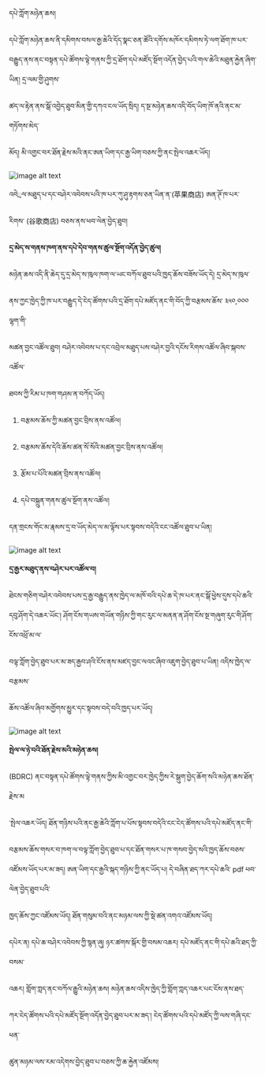 དཔེ་ཀློག་མཉེན་ཆས།

དཔེ་ཀློག་མཉེན་ཆས་ནི་དམིགས་བསལ་རྒྱ་ཆེའི་དོད་སྣང་ཅན་ཚོའི་དགོས་མཁོར་དམིགས་ཏེ་ལག་ཐོག་ཁ་པར་བརྒྱུད་ནས་ནང་བསྟན་དཔེ་ཚོགས་ལྟེ་གནས་ཀྱི་དྲ་ཐོག་དཔེ་མཛོད་སྔོག་འདོན་བྱེད་པའི་གལ་ཆེའི་མཐུན་རྐྱེན་ཞིག་ཡིན། དྲ་ལམ་གྱི་ཤུགས་

ཚད་ལ་རྟེན་ནས་སྒོ་འབྱེད་ཐུབ་མིན་གྱི་དཀའ་ངལ་ཡོད་སྲིད། ད་སྔ་མཉེན་ཆས་འདི་བོད་ཡིག་ཁོ་ནའི་ནང་མ་གཏོགས་མེད་

མོད། མི་འགྱང་བར་ཐོན་རྗེས་མའི་ནང་ཨན་ཡིག་དང་རྒྱ་ཡིག་བཅས་ཀྱི་ནང་སྤེལ་འཆར་ཡོད།

![image alt text](image_0.png)

འབེྲལ་མཐུད་པ་དང་བཤེར་འབེབས་པའི་ཁ་པར་ཀུ་ཤུ་རྟགས་ཅན་ཡིན་ན་(苹果商店) ཨན་ཊོ་ཁ་པར་

རིགས་ (谷歌商店) བཅས་ནས་ཕབ་ལེན་བྱེད་ཐུབ། 

**དྲ་མེད་ས་གནས་ཁག་ནས་དཔེ་དེབ་གནས་ཚུལ་སྔོག་འདོན་བྱེད་ཚུལ།**

མཉེན་ཆས་འདི་ནི་ཆེད་དུ་དྲ་མེད་ས་ཁུལ་ཁག་ལ་ཡང་བཀོལ་ཐུབ་པའི་ཁྱད་ཆོས་བཟོས་ཡོད་དེ། དྲ་མེད་ས་ཁུལ་

ནས་ཀྱང་ཁྱེད་ཀྱི་ཁ་པར་བརྒྱུད་དེ་ངེད་ཚོགས་པའི་དྲ་ཐོག་དཔེ་མཛོད་ནང་གི་བོད་ཀྱི་བརྩམས་ཆོས་ ༣༥༠,༠༠༠ ལྷག་གི་

མཚན་བྱང་འཚོལ་ཐུབ། བཤེར་འབེབས་པ་དང་འབྲེལ་མཐུད་པས་བཤེར་བྱའི་དངོས་རིགས་འཚོལ་ཞིབ་སྐབས་འཚོལ་

ཐབས་ཀྱི་རིམ་པ་ཁག་གཤམ་ན་བཀོད་ཡོད།

1. བརྩམས་ཆོས་ཀྱི་མཚན་བྱང་བྲིས་ནས་འཚོལ།

2. བརྩམས་ཆོས་དེའི་ཆོས་ཚན་སོ་སོའི་མཚན་བྱང་བྲིས་ནས་འཚོལ།

3. རྩོམ་པ་པོའི་མཚན་བྲིས་ནས་འཚོལ།

4. དཔེ་བསྐྲུན་གནས་ཚུལ་སྔོག་ནས་འཚོལ།

དན་གྲངས་གོང་མ་རྣམས་དྲ་བ་ཡོད་མེད་ལ་མ་ལྟོས་པར་སྟབས་བདེའི་ངང་འཚོལ་ཐུབ་པ་ཡིན།

![image alt text](image_1.png)

**དྲ་རྒྱར་མཐུད་ནས་བཤེར་པར་འཚོལ་བ།**

ཐེངས་གཅིག་བཤེར་འབེབས་པས་དྲ་རྒྱ་བརྒྱུད་ནས་ཁྱེད་ལ་མཁོ་བའི་དཔེ་ཆ་དེ་ཁ་པར་ནང་སྒོ་ཕྱེས་དུས་དཔེ་ཆའི་དབུ་ཤོག་དེ་འཆར་ཡོང་། ཤོག་ངོས་གཡས་གཡོན་གཉིས་ཀྱི་གང་རུང་ལ་མནན་ན་ཤོག་ངོས་སྔ་གཞུག་རུང་གི་ཤོག་ངོས་འཕྲོ་མ་ལ་

བལྟ་ཀློག་བྱེད་ཐུབ་པར་མ་ཟད་རྒྱབ་ཤའི་ངོས་ནས་མཛད་བྱང་ལའང་ཞིབ་འཇུག་བྱེད་ཐུབ་པ་ཡིན། འདིས་ཁྱེད་ལ་བརྩམས་

ཆོས་འཚོལ་ཞིབ་མགྱོགས་མྱུར་དང་སྟབས་བདེ་བའི་ཁྱད་པར་ཡོད།

![image alt text](image_2.png)

**སྤེལ་ལ་ཉེ་བའི་ཐོན་རྗེས་མའི་མཉེན་ཆས།**

(BDRC)  ནང་བསྟན་དཔེ་ཚོགས་ལྟེ་གནས་ཀྱིས་མི་འགྱང་བར་ཁྱེད་ཀྱིས་རེ་སྒུག་བྱེད་ཆོག་སའི་མཉེན་ཆས་ཐོན་རྗེས་མ

་སྤེལ་འཆར་ཡོད། ཐོན་གཉིས་པའི་ནང་རྒྱ་ཆེའི་ཀློག་པ་པོས་སྟབས་བདེའི་ངང་ངེད་ཚོགས་པའི་དཔེ་མཛོད་ནང་གི་

བརྩམས་ཆོས་གསར་བ་ཁག་ལ་བལྟ་ཀློག་བྱེད་ཐུབ་པ་དང་ཐོན་གསར་པ་ཁ་གསབ་བྱེད་སའི་ཁྱད་ཆོས་བཅས་འཛོམས་ཡོད་པར་མ་ཟད། ཨན་ཡིག་དང་རྒྱའི་སྐད་གཉིས་ཀྱི་ནང་ཡོད་པ། དེ་བཞིན་ཐད་ཀར་དཔེ་ཆའི་ pdf ཕབ་ལེན་བྱེད་ཐུབ་པའི་

ཁྱད་ཆོས་ཀྱང་འཛོམས་ཡོད། ཐོན་གསུམ་བའི་ནང་མཉམ་ལས་ཀྱི་སྡེ་ཚན་འགའ་འཛོམས་ཡོད། 

དཔེར་ན། དཔེ་ཆ་བཤེར་འབེབས་ཀྱི་སྙན་ཞུ། ཉར་ཚགས་སྐོར་གྱི་བསམ་འཆར། དཔེ་མཛོད་ནང་གི་དཔེ་ཆའི་ཐད་ཀྱི་བསམ་

འཆར། གློག་ཀླད་ནང་བཀོལ་རྒྱུའི་མཉེན་ཆས། མཉེན་ཆས་འདིས་ཁྱེད་ཀྱི་གློག་ཀླད་འཆར་པང་ངོས་ནས་ཐད་

ཀར་ངེད་ཚོགས་པའི་དཔེ་མཛོད་སྔོག་འདོན་བྱེད་ཐུབ་པར་མ་ཟད་། ངེད་ཚོགས་པའི་དཔེ་མཛོད་ཀྱི་ལས་གཞི་དང་ཕན་

ཚུན་མཉམ་ལས་རམ་འདེགས་བྱེད་ཐུབ་པ་བཅས་ཀྱི་ཆ་རྐྱེན་འཛོམས།

